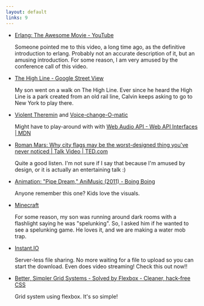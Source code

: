 ```yaml
---
layout: default
links: 9
---
```

 * [Erlang: The Awesome Movie - YouTube](https://youtu.be/qyVvGjNjBOA?t=196)

   Someone pointed me to this video, a long time ago, as the definitive introduction to erlang. Probably not an accurate description of it, but an amusing introduction. For some reason, I am very amused by the conference call of this video.

 * [The High Line - Google Street View](https://www.google.com/maps/@40.744992,-74.006797,3a,75y,24.93h,81.92t/data=!3m5!1e1!3m3!1s_EwGHy0zuOZkgoUYzGSaQQ!2e0!3e5!6m1!1e1)

   My son went on a walk on The High Line. Ever since he heard the High Line is a park created from an old rail line, Calvin keeps asking to go to New York to play there.

 * [Violent Theremin](http://mdn.github.io/violent-theremin/) and [Voice-change-O-matic](http://mdn.github.io/voice-change-o-matic/)

   Might have to play-around with with [Web Audio API - Web API Interfaces \| MDN](https://developer.mozilla.org/en-US/docs/Web/API/Web_Audio_API)

 * [Roman Mars: Why city flags may be the worst-designed thing you've never noticed \| Talk Video \| TED.com](http://www.ted.com/talks/roman_mars_why_city_flags_may_be_the_worst_designed_thing_you_ve_never_noticed)

   Quite a good listen. I'm not sure if I say that because I'm amused by design, or it is actually an entertaining talk :)

 * [Animation: "Pipe Dream," AniMusic (2011) - Boing Boing](http://boingboing.net/2015/05/25/animation-pipe-dream-ani.html)

   Anyone remember this one? Kids love the visuals.

 * [Minecraft](https://minecraft.net/)

   For some reason, my son was running around dark rooms with a flashlight saying he was "spelunking". So, I asked him if he wanted to see a spelunking game. He loves it, and we are making a water mob trap.

 * [Instant.IO](https://instant.io/)

   Server-less file sharing. No more waiting for a file to upload so you can start the download. Even does video streaming! Check this out now!!

 * [Better, Simpler Grid Systems - Solved by Flexbox - Cleaner, hack-free CSS](http://philipwalton.github.io/solved-by-flexbox/demos/grids/)

   Grid system using flexbox. It's so simple!